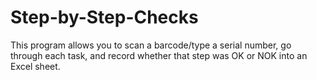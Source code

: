 # Step-by-Step-Checks
This program allows you to scan a barcode/type a serial number, go through each task, and record whether that step was OK or NOK into an Excel sheet.
